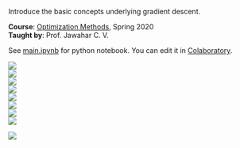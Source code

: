 Introduce the basic concepts underlying gradient descent.

**Course**: [Optimization Methods], Spring 2020<br>
**Taught by**: Prof. Jawahar C. V.

See [main.ipynb] for python notebook. You can edit it in [Colaboratory].

![](assets/01.png)<br>
![](assets/02.png)<br>
![](assets/03.png)<br>
![](assets/04.png)<br>
![](assets/05.png)<br>
![](assets/06.png)<br>
![](assets/07.png)<br>
![](assets/08.png)<br>

![](https://ga-beacon.deno.dev/G-G1E8HNDZYY:v51jklKGTLmC3LAZ4rJbIQ/github.com/moocf/gradient-descent.python)

[Optimization Methods]: https://github.com/iiithf/optimization-methods
[Colaboratory]: https://colab.research.google.com
[main.ipynb]: main.ipynb
